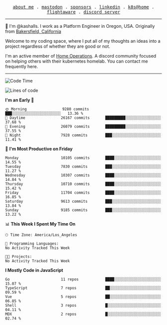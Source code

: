 <p align="center">
  <samp>
    <a href="https://jordanjones.org/">about me</a> .
    <a rel="me" href="https://mastodon.social/@kashall">mastodon</a> .
    <a href="https://github.com/sponsors/kashalls">sponsors</a> .
    <a href="https://linkedin.com/in/jordpjones">linkedin</a> .
    <a href="https://github.com/kashalls/home-cluster">k8s@home</a> .
    <a href="https://flightaware.com/adsb/stats/user/kashalls">flightaware</a> .
    <a href="https://discord.gg/V2WrCfqba9">discord server</a>
  </samp>
</p>

----------------------------------------------------------------

:wave: I'm @kashalls. I work as a Platform Engineer in Oregon, USA. Originally from [Bakersfield, California](https://maps.app.goo.gl/QQMtywTWghpXB6Tu6)

Welcome to my coding space, where I put all of my thoughts an ideas into a project regardless of whether they are good or not.

I'm an active member of [Home Operations](https://discord.gg/home-operations). A discord community focused on helping others with their kubernetes homelab. You can contact me frequently here.

----------------------------------------------------------------
<!--START_SECTION:waka-->
![Code Time](http://img.shields.io/badge/Code%20Time-2%2C484%20hrs%2039%20mins-blue)

![Lines of code](https://img.shields.io/badge/From%20Hello%20World%20I%27ve%20Written-9.3%20million%20lines%20of%20code-blue)

**I'm an Early 🐤** 

```text
🌞 Morning                9280 commits        ███░░░░░░░░░░░░░░░░░░░░░░   13.36 % 
🌆 Daytime                26167 commits       █████████░░░░░░░░░░░░░░░░   37.68 % 
🌃 Evening                26079 commits       █████████░░░░░░░░░░░░░░░░   37.55 % 
🌙 Night                  7928 commits        ███░░░░░░░░░░░░░░░░░░░░░░   11.41 % 
```
📅 **I'm Most Productive on Friday** 

```text
Monday                   10105 commits       ████░░░░░░░░░░░░░░░░░░░░░   14.55 % 
Tuesday                  7830 commits        ███░░░░░░░░░░░░░░░░░░░░░░   11.27 % 
Wednesday                10307 commits       ████░░░░░░░░░░░░░░░░░░░░░   14.84 % 
Thursday                 10710 commits       ████░░░░░░░░░░░░░░░░░░░░░   15.42 % 
Friday                   11704 commits       ████░░░░░░░░░░░░░░░░░░░░░   16.85 % 
Saturday                 9613 commits        ███░░░░░░░░░░░░░░░░░░░░░░   13.84 % 
Sunday                   9185 commits        ███░░░░░░░░░░░░░░░░░░░░░░   13.22 % 
```


📊 **This Week I Spent My Time On** 

```text
🕑︎ Time Zone: America/Los_Angeles

💬 Programming Languages: 
No Activity Tracked This Week

🐱‍💻 Projects: 
No Activity Tracked This Week
```

**I Mostly Code in JavaScript** 

```text
Go                       11 repos            ████░░░░░░░░░░░░░░░░░░░░░   15.07 % 
TypeScript               7 repos             ██░░░░░░░░░░░░░░░░░░░░░░░   09.59 % 
Vue                      5 repos             ██░░░░░░░░░░░░░░░░░░░░░░░   06.85 % 
Shell                    3 repos             █░░░░░░░░░░░░░░░░░░░░░░░░   04.11 % 
MDX                      2 repos             █░░░░░░░░░░░░░░░░░░░░░░░░   02.74 % 
```




<!--END_SECTION:waka-->
